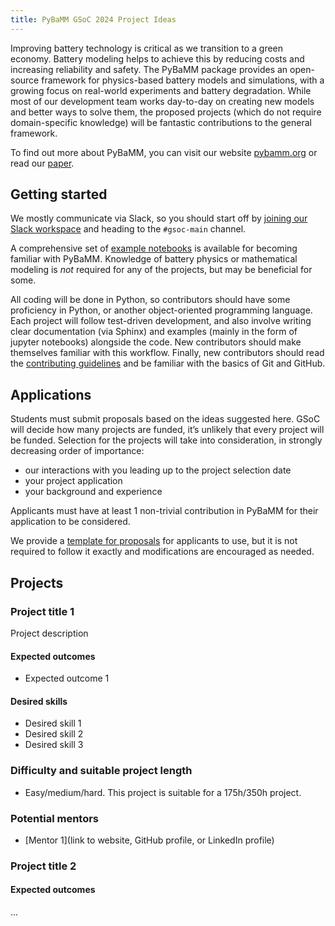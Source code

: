 ```yaml
---
title: PyBaMM GSoC 2024 Project Ideas
---
```


Improving battery technology is critical as we transition to a green economy. Battery modeling helps to achieve this by reducing costs and increasing reliability and safety. The PyBaMM package provides an open-source framework for physics-based battery models and simulations, with a growing focus on real-world experiments and battery degradation.
While most of our development team works day-to-day on creating new models and better ways to solve them, the proposed projects (which do not require domain-specific knowledge) will be fantastic contributions to the general framework.

To find out more about PyBaMM, you can visit our website [pybamm.org](/) or read our [paper](https://openresearchsoftware.metajnl.com/articles/10.5334/jors.309/).

## Getting started

We mostly communicate via Slack, so you should start off by [joining our Slack workspace](https://www.pybamm.org/contact) and heading to the `#gsoc-main` channel.

A comprehensive set of [example notebooks](https://docs.pybamm.org/en/latest/source/examples/index.html) is available for becoming familiar with PyBaMM.
Knowledge of battery physics or mathematical modeling is *not* required for any of the projects, but may be beneficial for some.

All coding will be done in Python, so contributors should have some proficiency in Python, or another object-oriented programming language.
Each project will follow test-driven development, and also involve writing clear documentation (via Sphinx) and examples (mainly in the form of jupyter notebooks) alongside the code. New contributors should make themselves familiar with this workflow.
Finally, new contributors should read the [contributing guidelines](https://docs.pybamm.org/en/latest/source/user_guide/contributing.html) and be familiar with the basics of Git and GitHub.

## Applications

Students must submit proposals based on the ideas suggested here. GSoC will decide how many projects are funded, it’s unlikely that every project will be funded. Selection for the projects will take into consideration, in strongly decreasing order of importance:

- our interactions with you leading up to the project selection date
- your project application
- your background and experience

Applicants must have at least 1 non-trivial contribution in PyBaMM for their application to be considered.

We provide a [template for proposals](https://docs.google.com/document/d/1gER-yFt5_exHEu9Lx-jfrTH8I7QQXci8oDKH-5wgMys/edit?usp=sharing) for applicants to use, but it is not required to follow it exactly and modifications are encouraged as needed.

## Projects

### Project title 1

Project description

#### Expected outcomes

* Expected outcome 1

#### Desired skills

* Desired skill 1
* Desired skill 2
* Desired skill 3

### Difficulty and suitable project length

* Easy/medium/hard. This project is suitable for a 175h/350h project.

### Potential mentors

* [Mentor 1](link to website, GitHub profile, or LinkedIn profile)

### Project title 2

#### Expected outcomes

...

